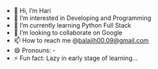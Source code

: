 - 👋 Hi, I’m Hari
- 👀 I’m interested in Developing and Programming
- 🌱 I’m currently learning Python Full Stack
- 💞️ I’m looking to collaborate on Google
- 📫 How to reach me @balajih00.09@gmail.com
- 😄 Pronouns: -
- ⚡ Fun fact: Lazy in early stage of learning...

<!---
hbalaji09/hbalaji09 is a ✨ special ✨ repository because its `README.md` (this file) appears on your GitHub profile.
You can click the Preview link to take a look at your changes.
--->

